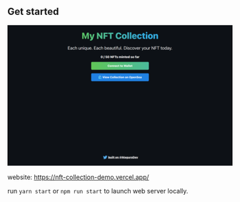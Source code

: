 ## Get started

![top page](public/nft-collection.png)

website: https://nft-collection-demo.vercel.app/

run `yarn start` or `npm run start` to launch web server locally.
